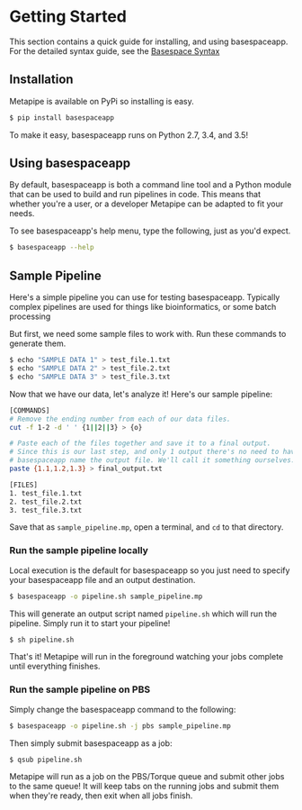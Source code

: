 # Getting Started

This section contains a quick guide for installing, and using basespaceapp. For the  detailed syntax guide, see the [Basespace Syntax][syntax]

[syntax]: syntax.html


## Installation

Metapipe is available on PyPi so installing is easy.

```bash 
$ pip install basespaceapp
```

 
To make it easy, basespaceapp runs on Python 2.7, 3.4, and 3.5!


## Using basespaceapp

By default, basespaceapp is both a command line tool and a Python module that can be used to build and run pipelines in code. This means that whether you're a user, or a developer Metapipe can be adapted to fit your needs.

To see basespaceapp's help menu, type the following, just as you'd expect.

```bash 
$ basespaceapp --help
```

## Sample Pipeline

Here's a simple pipeline you can use for testing basespaceapp. Typically complex pipelines are used for things like bioinformatics, or some batch processing

But first, we need some sample files to work with. Run these commands to generate them.

```bash 
$ echo "SAMPLE DATA 1" > test_file.1.txt
$ echo "SAMPLE DATA 2" > test_file.2.txt
$ echo "SAMPLE DATA 3" > test_file.3.txt
```

Now that we have our data, let's analyze it! Here's our sample pipeline:

```bash
[COMMANDS]
# Remove the ending number from each of our data files.
cut -f 1-2 -d ' ' {1||2||3} > {o}

# Paste each of the files together and save it to a final output.
# Since this is our last step, and only 1 output there's no need to have 
# basespaceapp name the output file. We'll call it something ourselves. 
paste {1.1,1.2,1.3} > final_output.txt

[FILES]
1. test_file.1.txt
2. test_file.2.txt
3. test_file.3.txt
```

Save that as `sample_pipeline.mp`, open a terminal, and `cd` to that directory.


### Run the sample pipeline locally

Local execution is the default for basespaceapp so you just need to specify your basespaceapp file and an output destination.

```bash
$ basespaceapp -o pipeline.sh sample_pipeline.mp
```

This will generate an output script named `pipeline.sh` which will run the pipeline. Simply run it to start your pipeline!

```bash
$ sh pipeline.sh
```

That's it! Metapipe will run in the foreground watching your jobs complete until everything finishes.


### Run the sample pipeline on PBS

Simply change the basespaceapp command to the following:

```bash
$ basespaceapp -o pipeline.sh -j pbs sample_pipeline.mp
```

Then simply submit basespaceapp as a job:

```bash
$ qsub pipeline.sh
```

Metapipe will run as a job on the PBS/Torque queue and submit other jobs to the same queue! It will keep tabs on the running jobs and submit them when they're ready, then exit when all jobs finish.
